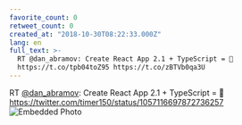 ```yaml
---
favorite_count: 0
retweet_count: 0
created_at: "2018-10-30T08:22:33.000Z"
lang: en
full_text: >-
  RT @dan_abramov: Create React App 2.1 + TypeScript = 💜
  https://t.co/tpb04toZ95 https://t.co/zBTVb0qa3U
---
```


RT [@dan_abramov](https://twitter.com/dan_abramov): Create React App 2.1 +
TypeScript = 💜 <https://twitter.com/timer150/status/1057116697872736257>
![Embedded Photo](https://twitter-media-coderbyheart.s3.eu-north-1.amazonaws.com/1057185979914690560-Dquj1mKXcAAuqAI.jpg)
